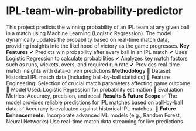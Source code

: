 # IPL-team-win-probability-predictor
This project predicts the winning probability of an IPL team at any given ball in a match using Machine Learning (Logistic Regression). The model dynamically updates the probability based on real-time match data, providing insights into the likelihood of victory as the game progresses.
**Key Features**
✔ Predicts win probability after every ball in an IPL match
✔ Uses Logistic Regression to calculate probabilities
✔ Analyzes key match factors such as runs, wickets, overs, and required run rate
✔ Provides real-time match insights with data-driven predictions
**Methodology**
🔹 Dataset: Historical IPL match data (including ball-by-ball statistics)
🔹 Feature Engineering: Selection of crucial match parameters affecting game outcome
🔹 Model Used: Logistic Regression for probability estimation
🔹 Evaluation Metrics: Accuracy, precision, and recall
**Results & Future Scope**
✅ The model provides reliable predictions for IPL matches based on ball-by-ball data.
✅ Accuracy is evaluated against historical IPL matches.
🔹 **Future Enhancements:**
Incorporate advanced ML models (e.g., Random Forest, Neural Networks)
Use real-time match data streaming for live predictions
